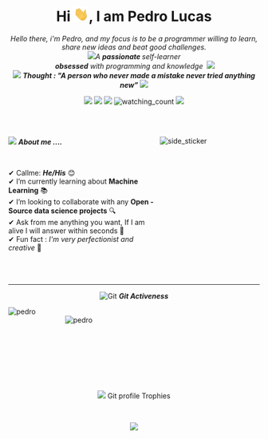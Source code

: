 <h1 align="center">
  Hi
  <img
    src="https://raw.githubusercontent.com/ABSphreak/ABSphreak/master/gifs/Hi.gif"
    width="30px" />, I am Pedro Lucas
</h1>

<p align="center">
  <em>
    Hello there, i'm Pedro, and my focus is to be a programmer willing to learn, share new
    ideas and beat good challenges.<br />
    <img
      src="https://github.com/TheDudeThatCode/TheDudeThatCode/blob/master/Assets/Developer.gif"
      width="30px" />A <b>passionate </b>self-learner<br />
      &nbsp;<b>obsessed</b> with programming and knowledge&nbsp;
    <img
      src="https://github.com/TheDudeThatCode/TheDudeThatCode/blob/master/Assets/Designer.gif"
      width="36px" />
  </em>

  <br />
  <img
    src="https://media.giphy.com/media/gH3LO09IOiZIqePwv9/giphy.gif"
    width="50" />
  <b><i align="center">Thought : "A person who never made a mistake never tried anything new”</i></b>
  <img src="https://media.giphy.com/media/qjqUcgIyRjsl2/giphy.gif" width="50" />
</p>

<p align="center">
  <img src="https://img.shields.io/badge/Age-18-C7EF00" />
  <img src="https://img.shields.io/badge/Lives-Brasil-9067C6" />
  <img src="https://img.shields.io/badge/Focus-Machine%20Learning-5ADBFF" />
  <img src="https://komarev.com/ghpvc/?username=pdro-lucas&color=7692FF" alt="watching_count" />
  <img src="https://img.shields.io/badge/Languages-Python%2C%20JS-FF5714" />
</p>

<br /><br />

<img
  align="right"
  width="200px"
  height="200px"
  alt="side_sticker"
  src="https://media.giphy.com/media/TEnXkcsHrP4YedChhA/giphy.gif" />
<img
  src="https://media.giphy.com/media/iY8CRBdQXODJSCERIr/giphy.gif"
  width="30px" />&nbsp;***About me ....***
  
<br />

✔ Callme: ***He/His*** 😊 <br />
✔ I’m currently learning about **Machine Learning** 📚<br />
✔ I’m looking to collaborate with any **Open - Source data science projects** 🔍<br />
✔ Ask from me anything you want, If I am alive I will answer within seconds
👻<br />
✔ Fun fact : *I'm very perfectionist and creative* 🌈<br /><br /><br /><br />

<hr />

<p align="center">
  <img
    src="https://media.giphy.com/media/W5eoZHPpUx9sapR0eu/giphy.gif"
    width="30px"
    alt="Git" />&nbsp;<i><b>Git Activeness</b></i>
</p>

<a src="https://github.com/pdro-lucas/pdro-lucas/README.md">
  <img
    align="left"
    src="https://github-readme-stats.vercel.app/api/wakatime?username=pdrolucas&show_icons=true&locale=en&layout=compact&theme=github_dark"
    alt="pedro"
    width="390" />
</a>
<a src="https://github.com/pdro-lucas/pdro-lucas/README.md">
  <img
    align="right"
    src="https://github-readme-stats.vercel.app/api?username=pdro-lucas&show_icons=true&locale=en&layout=compact&theme=github_dark"
    alt="pedro"
    width="390" />
</a>

<br /><br /><br /><br /><br /><br /><br /><br /><br />

<p align="center">
  <img
    src="https://media.giphy.com/media/QaMcXSekUWx7aogAUr/giphy.gif"
    width="30" />&nbsp;Git profile Trophies
</p>
<br />
<p align="center">
  <img
    src="https://github-profile-trophy.vercel.app/?username=pdro-lucas&theme=tokyonight&margin-w=15&no-frame=true&no-bg=true" />
</p>
